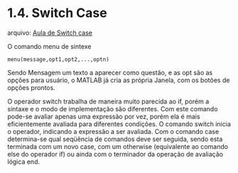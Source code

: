 # 1.4. Switch Case
arquivo:
[Aula de Switch case](../1.%20MATLAB%20Básico%20(introdução)/AulaSwitchCase.m)

O comando menu de sintexe <pre><code>menu(message,opt1,opt2,...,optn)</pre></code>
Sendo Mensagem um texto a aparecer como questão, e as opt são as opções para usuário, o MATLAB já cria as própria Janela, com os botões de opções prontos.

O operador switch trabalha de maneira muito parecida ao if, porém a sintaxe e o modo de implementação são diferentes. Com este comando pode-se avaliar apenas uma expressão por vez, porém ela é mais eficientemente avaliada para diferentes condições.
O comando switch inicia o operador, indicando a expressão a ser avaliada. Com o comando case determina-se qual seqüência de comandos deve ser seguida, sendo esta terminada com um novo case, com um otherwise (equivalente ao comando else do operador if) ou ainda com o terminador da operação de avaliação lógica end.

